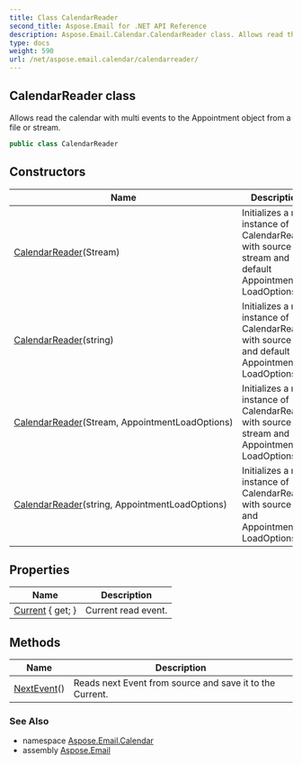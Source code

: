 ```yaml
---
title: Class CalendarReader
second_title: Aspose.Email for .NET API Reference
description: Aspose.Email.Calendar.CalendarReader class. Allows read the calendar with multi events to the Appointment object from a file or stream
type: docs
weight: 590
url: /net/aspose.email.calendar/calendarreader/
---
```

## CalendarReader class

Allows read the calendar with multi events to the Appointment object from a file or stream.

```csharp
public class CalendarReader
```

## Constructors

| Name | Description |
| --- | --- |
| [CalendarReader](calendarreader/#constructor)(Stream) | Initializes a new instance of CalendarReader with source stream and default Appointment LoadOptions. |
| [CalendarReader](calendarreader/#constructor_2)(string) | Initializes a new instance of CalendarReader with source file and default Appointment LoadOptions. |
| [CalendarReader](calendarreader/#constructor_1)(Stream, AppointmentLoadOptions) | Initializes a new instance of CalendarReader with source stream and Appointment LoadOptions. |
| [CalendarReader](calendarreader/#constructor_3)(string, AppointmentLoadOptions) | Initializes a new instance of CalendarReader with source file and Appointment LoadOptions. |

## Properties

| Name | Description |
| --- | --- |
| [Current](../../aspose.email.calendar/calendarreader/current/) { get; } | Current read event. |

## Methods

| Name | Description |
| --- | --- |
| [NextEvent](../../aspose.email.calendar/calendarreader/nextevent/)() | Reads next Event from source and save it to the Current. |

### See Also

* namespace [Aspose.Email.Calendar](../../aspose.email.calendar/)
* assembly [Aspose.Email](../../)



